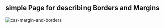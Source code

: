## simple Page for describing Borders and Margins

![css-margin-and-borders](https://user-images.githubusercontent.com/63257312/136687235-0f7c1bcd-4488-498c-92f6-96e059c109d8.gif)
